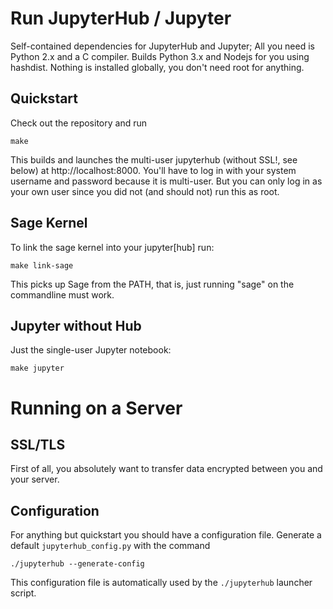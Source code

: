Run JupyterHub / Jupyter
========================

Self-contained dependencies for JupyterHub and Jupyter; All you need
is Python 2.x and a C compiler. Builds Python 3.x and Nodejs for you
using hashdist. Nothing is installed globally, you don't need root for
anything.


Quickstart
----------

Check out the repository and run

    make

This builds and launches the multi-user jupyterhub (without SSL!, see
below) at http://localhost:8000. You'll have to log in with your
system username and password because it is multi-user. But you can
only log in as your own user since you did not (and should not) run
this as root.

Sage Kernel
-----------

To link the sage kernel into your jupyter[hub] run:

    make link-sage

This picks up Sage from the PATH, that is, just running "sage" on the
commandline must work. 


Jupyter without Hub
-------------------

Just the single-user Jupyter notebook:

    make jupyter


Running on a Server
===================

SSL/TLS
-------

First of all, you absolutely want to transfer data encrypted between
you and your server.


Configuration
-------------

For anything but quickstart you should have a configuration
file. Generate a default `jupyterhub_config.py` with the command

    ./jupyterhub --generate-config

This configuration file is automatically used by the `./jupyterhub`
launcher script.

